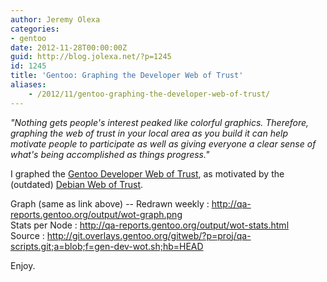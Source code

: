 ```yaml
---
author: Jeremy Olexa
categories:
- gentoo
date: 2012-11-28T00:00:00Z
guid: http://blog.jolexa.net/?p=1245
id: 1245
title: 'Gentoo: Graphing the Developer Web of Trust'
aliases:
    - /2012/11/gentoo-graphing-the-developer-web-of-trust/
---
```


*"Nothing gets people's interest peaked like colorful graphics. Therefore, graphing the web of trust in your local area as you build it can help motivate people to participate as well as giving everyone a clear sense of what's being accomplished as things progress."*

I graphed the [Gentoo Developer Web of Trust][1], as motivated by the (outdated) [Debian Web of Trust][2].

Graph (same as link above) -- Redrawn weekly : <http://qa-reports.gentoo.org/output/wot-graph.png>  
Stats per Node : <http://qa-reports.gentoo.org/output/wot-stats.html>  
Source : <http://git.overlays.gentoo.org/gitweb/?p=proj/qa-scripts.git;a=blob;f=gen-dev-wot.sh;hb=HEAD>

Enjoy.

 [1]: http://qa-reports.gentoo.org/output/wot-graph.png
 [2]: http://www.chaosreigns.com/code/sig2dot/debian.html
